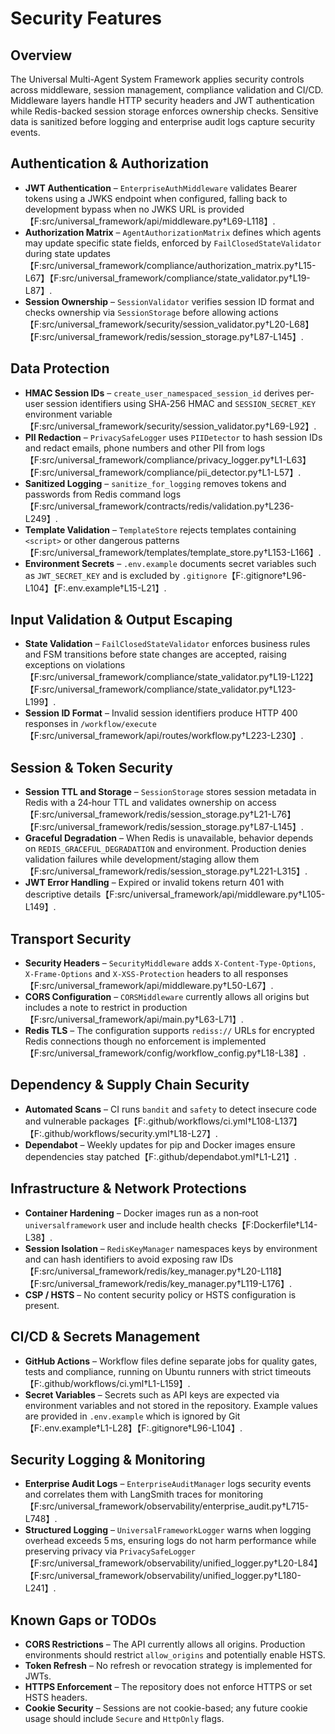 # Security Features

## Overview

The Universal Multi-Agent System Framework applies security controls across middleware, session management, compliance validation and CI/CD. Middleware layers handle HTTP security headers and JWT authentication while Redis-backed session storage enforces ownership checks. Sensitive data is sanitized before logging and enterprise audit logs capture security events.

## Authentication & Authorization

- **JWT Authentication** – `EnterpriseAuthMiddleware` validates Bearer tokens using a JWKS endpoint when configured, falling back to development bypass when no JWKS URL is provided【F:src/universal_framework/api/middleware.py†L69-L118】.
- **Authorization Matrix** – `AgentAuthorizationMatrix` defines which agents may update specific state fields, enforced by `FailClosedStateValidator` during state updates【F:src/universal_framework/compliance/authorization_matrix.py†L15-L67】【F:src/universal_framework/compliance/state_validator.py†L19-L87】.
- **Session Ownership** – `SessionValidator` verifies session ID format and checks ownership via `SessionStorage` before allowing actions【F:src/universal_framework/security/session_validator.py†L20-L68】【F:src/universal_framework/redis/session_storage.py†L87-L145】.

## Data Protection

- **HMAC Session IDs** – `create_user_namespaced_session_id` derives per-user session identifiers using SHA‑256 HMAC and `SESSION_SECRET_KEY` environment variable【F:src/universal_framework/security/session_validator.py†L69-L92】.
- **PII Redaction** – `PrivacySafeLogger` uses `PIIDetector` to hash session IDs and redact emails, phone numbers and other PII from logs【F:src/universal_framework/compliance/privacy_logger.py†L1-L63】【F:src/universal_framework/compliance/pii_detector.py†L1-L57】.
- **Sanitized Logging** – `sanitize_for_logging` removes tokens and passwords from Redis command logs【F:src/universal_framework/contracts/redis/validation.py†L236-L249】.
- **Template Validation** – `TemplateStore` rejects templates containing `<script>` or other dangerous patterns【F:src/universal_framework/templates/template_store.py†L153-L166】.
- **Environment Secrets** – `.env.example` documents secret variables such as `JWT_SECRET_KEY` and is excluded by `.gitignore`【F:.gitignore†L96-L104】【F:.env.example†L15-L21】.

## Input Validation & Output Escaping

- **State Validation** – `FailClosedStateValidator` enforces business rules and FSM transitions before state changes are accepted, raising exceptions on violations【F:src/universal_framework/compliance/state_validator.py†L19-L122】【F:src/universal_framework/compliance/state_validator.py†L123-L199】.
- **Session ID Format** – Invalid session identifiers produce HTTP 400 responses in `/workflow/execute`【F:src/universal_framework/api/routes/workflow.py†L223-L230】.

## Session & Token Security

- **Session TTL and Storage** – `SessionStorage` stores session metadata in Redis with a 24‑hour TTL and validates ownership on access【F:src/universal_framework/redis/session_storage.py†L21-L76】【F:src/universal_framework/redis/session_storage.py†L87-L145】.
- **Graceful Degradation** – When Redis is unavailable, behavior depends on `REDIS_GRACEFUL_DEGRADATION` and environment. Production denies validation failures while development/staging allow them【F:src/universal_framework/redis/session_storage.py†L221-L315】.
- **JWT Error Handling** – Expired or invalid tokens return 401 with descriptive details【F:src/universal_framework/api/middleware.py†L105-L149】.

## Transport Security

- **Security Headers** – `SecurityMiddleware` adds `X-Content-Type-Options`, `X-Frame-Options` and `X-XSS-Protection` headers to all responses【F:src/universal_framework/api/middleware.py†L50-L67】.
- **CORS Configuration** – `CORSMiddleware` currently allows all origins but includes a note to restrict in production【F:src/universal_framework/api/main.py†L63-L71】.
- **Redis TLS** – The configuration supports `rediss://` URLs for encrypted Redis connections though no enforcement is implemented【F:src/universal_framework/config/workflow_config.py†L18-L38】.

## Dependency & Supply Chain Security

- **Automated Scans** – CI runs `bandit` and `safety` to detect insecure code and vulnerable packages【F:.github/workflows/ci.yml†L108-L137】【F:.github/workflows/security.yml†L18-L27】.
- **Dependabot** – Weekly updates for pip and Docker images ensure dependencies stay patched【F:.github/dependabot.yml†L1-L21】.

## Infrastructure & Network Protections

- **Container Hardening** – Docker images run as a non‑root `universalframework` user and include health checks【F:Dockerfile†L14-L38】.
- **Session Isolation** – `RedisKeyManager` namespaces keys by environment and can hash identifiers to avoid exposing raw IDs【F:src/universal_framework/redis/key_manager.py†L20-L118】【F:src/universal_framework/redis/key_manager.py†L119-L176】.
- **CSP / HSTS** – No content security policy or HSTS configuration is present.

## CI/CD & Secrets Management

- **GitHub Actions** – Workflow files define separate jobs for quality gates, tests and compliance, running on Ubuntu runners with strict timeouts【F:.github/workflows/ci.yml†L1-L159】.
- **Secret Variables** – Secrets such as API keys are expected via environment variables and not stored in the repository. Example values are provided in `.env.example` which is ignored by Git【F:.env.example†L1-L28】【F:.gitignore†L96-L104】.

## Security Logging & Monitoring

- **Enterprise Audit Logs** – `EnterpriseAuditManager` logs security events and correlates them with LangSmith traces for monitoring【F:src/universal_framework/observability/enterprise_audit.py†L715-L748】.
- **Structured Logging** – `UniversalFrameworkLogger` warns when logging overhead exceeds 5 ms, ensuring logs do not harm performance while preserving privacy via `PrivacySafeLogger`【F:src/universal_framework/observability/unified_logger.py†L20-L84】【F:src/universal_framework/observability/unified_logger.py†L180-L241】.

## Known Gaps or TODOs

- **CORS Restrictions** – The API currently allows all origins. Production environments should restrict `allow_origins` and potentially enable HSTS.
- **Token Refresh** – No refresh or revocation strategy is implemented for JWTs.
- **HTTPS Enforcement** – The repository does not enforce HTTPS or set HSTS headers.
- **Cookie Security** – Sessions are not cookie-based; any future cookie usage should include `Secure` and `HttpOnly` flags.
